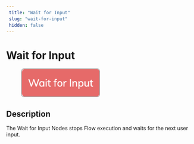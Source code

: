 ```yaml
---
 title: "Wait for Input" 
 slug: "wait-for-input" 
 hidden: false 
---
```


# Wait for Input

<figure>
  <img class="image-center" src="../../../../../static/img/_assets/ai/resource/node-reference/logic/wait-for-input.png" width="50%" />
</figure>

## Description

The Wait for Input Nodes stops Flow execution and waits for the next user input.